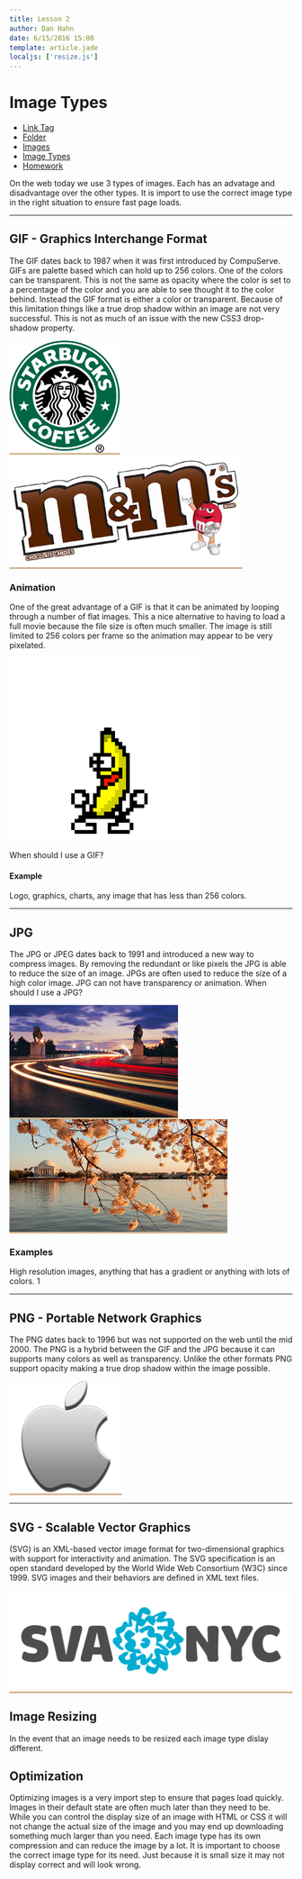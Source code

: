 ```yaml
---
title: Lesson 2
author: Dan Hahn
date: 6/15/2016 15:00
template: article.jade
localjs: ['resize.js']
---
```


# Image Types

* [Link Tag]()
* [Folder](folders.html)
* [Images](images.html)
* [Image Types](image-types.html)
* [Homework](homework.html)

On the web today we use 3 types of images. Each has an advatage and disadvantage over the other types. It is import to use the correct image type in the right situation to ensure fast page loads.

---

## GIF - Graphics Interchange Format
The GIF dates back to 1987 when it was first introduced by CompuServe. GIFs are palette based which can hold up to 256 colors. One of the colors can be transparent. This is not the same as opacity where the color is set to a percentage of the color and you are able to see thought it to the color behind. Instead the GIF format is either a color or transparent. Because of this limitation things like a true drop shadow within an image are not very successful. This is not as much of an issue with the new CSS3 drop-shadow property.

<span class="example">![](images/starbucks.gif)</span>
<span class="example">![](images/mms.gif)</span>

### Animation
One of the great advantage of a GIF is that it can be animated by looping through a number of flat images. This a nice alternative to having to load a full movie because the file size is often much smaller. The image is still limited to 256 colors per frame so the animation may appear to be very pixelated.

![](images/pbj.gif)

When should I use a GIF?
####  Example
Logo, graphics, charts, any image that has less than 256 colors.

---

## JPG
The JPG or JPEG dates back to 1991 and introduced a new way to compress images. By removing the redundant or like pixels the JPG is able to reduce the size of an image. JPGs are often used to reduce the size of a high color image. JPG can not have transparency or animation.
When should I use a JPG?

<span class="example">![](images/washington-dc1.jpg)</span>
<span class="example">![](images/washington-dc2.jpg)</span>

### Examples

High resolution images, anything that has a gradient or anything with lots of colors. 1

---

## PNG - Portable Network Graphics
The PNG dates back to 1996 but was not supported on the web until the mid 2000. The PNG is a hybrid between the GIF and the JPG because it can supports many colors as well as transparency. Unlike the other formats PNG support opacity making a true drop shadow within the image possible.

<span class="example">![](images/apple.png)</span>

---

## SVG - Scalable Vector Graphics

(SVG) is an XML-based vector image format for two-dimensional graphics with support for interactivity and animation. The SVG specification is an open standard developed by the World Wide Web Consortium (W3C) since 1999. SVG images and their behaviors are defined in XML text files.

<span class="example">![](images/sva-logo.svg)</span>

## Image Resizing

<p id="resize">In the event that an image needs to be resized each image type dislay different. </p>

## Optimization
Optimizing images is a very import step to ensure that pages load quickly. Images in their default state are often much later than they need to be. While you can control the display size of an image with HTML or CSS it will not change the actual size of the image and you may end up downloading something much larger than you need.
Each image type has its own compression and can reduce the image by a lot. It is important to choose the correct image type for its need. Just because it is small size it may not display correct and will look wrong.

<style>

.example {
	background-color: tan;
	display: inline-block;
}

.example:hover {
	background-color: orange;
}


</style>
